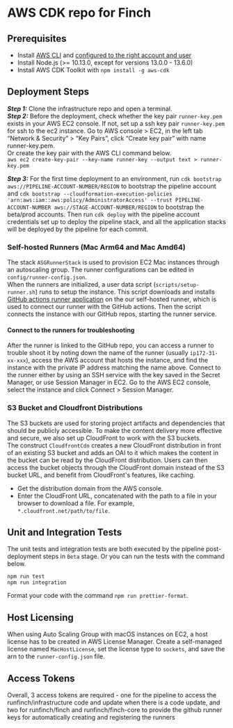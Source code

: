 # AWS CDK repo for Finch

## Prerequisites

- Install [AWS CLI](https://docs.aws.amazon.com/cli/latest/userguide/getting-started-install.html) and [configured to the right account and user](https://cdkworkshop.com/15-prerequisites/200-account.html)
- Install Node.js (>= 10.13.0, except for versions 13.0.0 - 13.6.0)
- Install AWS CDK Toolkit with `npm install -g aws-cdk` <br>

## Deployment Steps

**_Step 1:_** Clone the infrastructure repo and open a terminal.<br>
**_Step 2:_** Before the deployment, check whether the key pair `runner-key.pem` exists in your AWS EC2 console. If not, set up a ssh key pair `runner-key.pem` for ssh to the ec2 instance. Go to AWS console > EC2, in the left tab “Network & Security” > “Key Pairs”, click “Create key pair” with name runner-key.pem.<br>
Or create the key pair with the AWS CLI command below.<br>
`aws ec2 create-key-pair --key-name runner-key --output text > runner-key.pem`

**_Step 3:_** For the first time deployment to an environment, run `cdk bootstrap aws://PIPELINE-ACCOUNT-NUMBER/REGION` to bootstrap the pipeline account and `cdk bootstrap --cloudformation-execution-policies 'arn:aws:iam::aws:policy/AdministratorAccess' --trust PIPELINE-ACCOUNT-NUMBER aws://STAGE-ACCOUNT-NUMBER/REGION` to bootstrap the beta/prod accounts. Then run `cdk deploy` with the pipeline account credentials set up to deploy the pipeline stack, and all the application stacks will be deployed by the pipeline for each commit.<br>

### Self-hosted Runners (Mac Arm64 and Mac Amd64)

The stack `ASGRunnerStack` is used to provision EC2 Mac instances through an autoscaling group. The runner configurations can be edited in `config/runner-config.json`. <br>
When the runners are initialized, a user data script (`scripts/setup-runner.sh`) runs to setup the instance. This script downloads and installs [GitHub actions runner application](https://github.com/actions/runner) on the our self-hosted runner, which is used to connect our runner with the GitHub actions. Then the script connects the instance with our GitHub repos, starting the runner service.<br>

#### Connect to the runners for troubleshooting

After the runner is linked to the GitHub repo, you can access a runner to trouble shoot it by noting down the name of the runner (usually `ip172-31-xx-xxx`), access the AWS account that hosts the instance, and find the instance with the private IP address matching the name above. Connect to the runner either by using an SSH service with the key saved in the Secret Manager, or use Session Manager in EC2. Go to the AWS EC2 console, select the instance and click Connect > Session Manager.<br>

### S3 Bucket and Cloudfront Distributions

The S3 buckets are used for storing project artifacts and dependencies that should be publicly accessible. To make the content delivery more effective and secure, we also set up CloudFront to work with the S3 buckets.<br>
The construct `CloudfrontCdn` creates a new CloudFront distribution in front of an existing S3 bucket and adds an OAI to it which makes the content in the bucket can be read by the CloudFront distribution. Users can then access the bucket objects through the CloudFront domain instead of the S3 bucket URL, and benefit from CloudFront's features, like caching. <br>

- Get the distribution domain from the AWS console.
- Enter the CloudFront URL, concatenated with the path to a file in your browser to download a file.
  For example, `*.cloudfront.net/path/to/file`.

## Unit and Integration Tests

The unit tests and integration tests are both executed by the pipeline post-deployment steps in `Beta` stage. Or you can run the tests with the command below.<br>

```
npm run test
npm run integration
```

Format your code with the command `npm run prettier-format`. <br>

## Host Licensing

When using Auto Scaling Group with macOS instances on EC2, a host license has to be created in AWS License Manager. Create a self-managed license named `MacHostLicense`, set the license type to `sockets`, and save the arn to the `runner-config.json` file.


## Access Tokens

Overall, 3 access tokens are required - one for the pipeline to access the runfinch/infrastructure code and update when there is a code update, and two for runfinch/finch and runfinch/finch-core to provide the github runner keys for automatically creating and registering the runners